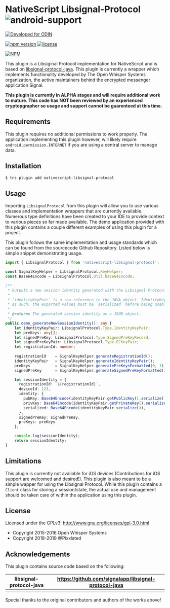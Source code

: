 # NativeScript Libsignal-Protocol ![android-support](https://camo.githubusercontent.com/e77a0a1454be63dbb168e7be9c81c5889ae1b0c8/68747470733a2f2f63646e342e69636f6e66696e6465722e636f6d2f646174612f69636f6e732f6c6f676f732d332f3232382f616e64726f69642d33322e706e67)

 [![Developed for ODIN](https://odin.nyc3.digitaloceanspaces.com/badges/ODIN-Badge-DevelopedFor.png)](https://odinblockchain.org/)

 [![npm version](https://img.shields.io/npm/v/nativescript-libsignal-protocol.svg?colorA=1d2323&colorB=41C0D1&style=flat-square)](https://npmjs.org/package/nativescript-libsignal-protocol) [![license](https://img.shields.io/npm/l/nativescript-libsignal-protocol.svg?colorA=1d2323&colorB=41C0D1&style=flat-square)](https://choosealicense.com/licenses/gpl-3.0/)



[![NPM](https://nodei.co/npm/nativescript-libsignal-protocol.png?downloads=true)](https://nodei.co/npm/nativescript-libsignal-protocol/)



This plugin is a Libsiginal Protocol implementation for NativeScript and is based on [libsignal-protocol-java](https://github.com/signalapp/libsignal-protocol-java). This plugin is currently a wrapper which implements functionality developed by The Open Whisper Systems organization, the active maintainers behind the encrypted messenger application Signal.

**This plugin is currently in ALPHA stages and will require additional work to mature. This code has NOT been reviewed by an experienced cryptopgrapher so usage and support cannot be guarenteed at this time.**



## Requirements

This plugin requires no additional permissions to work properly. The application implementing this plugin however, will likely require `android.permission.INTERNET` if you are using a central server to manage data.



## Installation

```bash
$ tns plugin add nativescript-libsignal-protocol
```



## Usage

Importing `LibsignalProtocol` from this plugin will allow you to use various classes and implementation wrappers that are currently available. Numerous type definitions have been created to your IDE to provide context to various pieces so far made available. The demo application provided with this plugin contains a couple different examples of using this plugin for a project.

This plugin follows the same implementation and usage standards which can be found from the sourcecode Github Repository. Listed below is simple snippet demonstrating usage.



```typescript
import { LibsignalProtocol } from 'nativescript-libsignal-protocol';

const SignalKeyHelper = LibsignalProtocol.KeyHelper;
const Base64Encode = LibsignalProtocol.Util.base64Encode;

/**
 * Outputs a new session identity generated with the Libsignal Protocol.
 * 
 * `identityKeyPair` is a raw reference to the JAVA object `IdentityKeyPair`
 * as such, the exported values must be `serialized` before being usable.
 * 
 * @returns The generated session identity as a JSON object.
 */
public demo_generateNewSessionIdentity(): any {
    let identityKeyPair: LibsignalProtocol.Type.IdentityKeyPair;
    let preKeys: any[];
    let signedPreKey: LibsignalProtocol.Type.SignedPreKeyRecord;
    let signedPreKeyPair: LibsignalProtocol.Type.ECKeyPair;
    let registrationId: number;
    
    registrationId	  = SignalKeyHelper.generateRegistrationId();
    identityKeyPair   = SignalKeyHelper.generateIdentityKeyPair();
    preKeys           = SignalKeyHelper.generatePreKeysFormatted(0, 1);
    signedPreKey      = SignalKeyHelper.generateSignedPreKeyFormatted(identityKeyPair, 1);

    let sessionIdentity = {
      registrationId: `${registrationId}`,
      deviceId: 123,
      identity: {
        pubKey: Base64Encode(identityKeyPair.getPublicKey().serialize()),
        privKey: Base64Encode(identityKeyPair.getPrivateKey().serialize()),
        serialized: Base64Encode(identityKeyPair.serialize()),
      },
      signedPreKey: signedPreKey,
      preKeys: preKeys
    };

    console.log(sessionIdentity);
    return sessionIdentity;
}
```



## Limitations

This plugin is currently not available for iOS devices (Contributions for iOS support are welcomed and desired!). This plugin is also meant to be a simple wapper for using the Libsignal Protocol. While this plugin contains a `Client` class for storing a session/state, the actual use and management should be taken care of within the application using this plugin.



## License

Licensed under the GPLv3: <http://www.gnu.org/licenses/gpl-3.0.html>

- Copyright 2015-2016 Open Whisper Systems
- Copyright 2018-2019 @Pixxlated



## Acknowledgements

This plugin contains source code based on the following:

| **libsignal-protocol-java** | https://github.com/signalapp/libsignal-protocol-java |
| --------------------------- | ---------------------------------------------------- |
|                             |                                                      |

Special thanks to the original contributors and authors of the works above!
